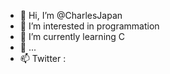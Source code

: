 - 👋 Hi, I’m @CharlesJapan
- 👀 I’m interested in programmation
- 🌱 I’m currently learning C
- 💞️ ...
- 📫 Twitter :

<!---
CharlesJapan/CharlesJapan is a ✨ special ✨ repository because its `README.md` (this file) appears on your GitHub profile.
You can click the Preview link to take a look at your changes.
--->
